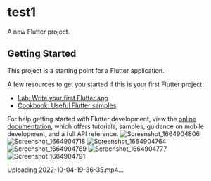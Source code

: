 # test1

A new Flutter project.

## Getting Started

This project is a starting point for a Flutter application.

A few resources to get you started if this is your first Flutter project:

- [Lab: Write your first Flutter app](https://docs.flutter.dev/get-started/codelab)
- [Cookbook: Useful Flutter samples](https://docs.flutter.dev/cookbook)

For help getting started with Flutter development, view the
[online documentation](https://docs.flutter.dev/), which offers tutorials,
samples, guidance on mobile development, and a full API reference.
![Screenshot_1664904806](https://user-images.githubusercontent.com/47567316/193900408-71b91815-602a-4dff-a000-dde86b83c300.png)
![Screenshot_1664904718](https://user-images.githubusercontent.com/47567316/193900410-6ff3d603-f5b0-4c18-906a-998a48ade342.png)
![Screenshot_1664904764](https://user-images.githubusercontent.com/47567316/193900413-dc73315e-a9fd-4a9f-bbd5-d62774578fdc.png)
![Screenshot_1664904769](https://user-images.githubusercontent.com/47567316/193900416-f53fcded-a6b5-48ef-835d-eb54e7930a98.png)
![Screenshot_1664904777](https://user-images.githubusercontent.com/47567316/193900419-3843306c-7149-4ecc-8049-99035ff9b013.png)
![Screenshot_1664904791](https://user-images.githubusercontent.com/47567316/193900424-886027eb-aa63-4b84-af29-2780293d13de.png)

Uploading 2022-10-04-19-36-35.mp4…

